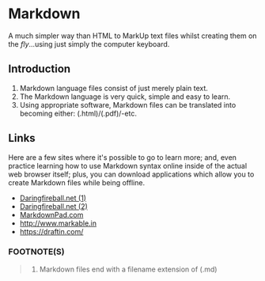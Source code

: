 # Markdown

A much simpler way than HTML to MarkUp text files whilst creating them on the *fly*...using just simply the computer keyboard. 

## Introduction

1. Markdown language files consist of just merely plain text. 
2. The Markdown language is very quick, simple and easy to learn. 
3. Using appropriate software, Markdown files can be translated into becoming either: (.html)/(.pdf)/-etc.

## Links

Here are a few sites where it's possible to go to learn more; and, even practice learning how to use Markdown syntax online inside of the actual web browser itself; plus, you can download applications which allow you to create Markdown files while being offline.

- [Daringfireball.net (1)](https://daringfireball.net/projects/markdown/ 'The original inventor of the Markdown language web site') 
- [Daringfireball.net (2)](https://daringfireball.net/projects/markdown/dingus 'FREE Markdown online editor')
- [MarkdownPad.com](http://markdownpad.com/ 'a Markdown editor for Windows')
- http://www.markable.in
- https://draftin.com/

### FOOTNOTE(S)

> 1. Markdown files end with a filename extension of (.md)

